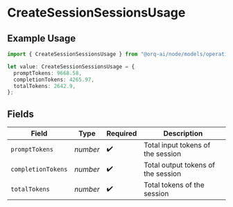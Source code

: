 # CreateSessionSessionsUsage

## Example Usage

```typescript
import { CreateSessionSessionsUsage } from "@orq-ai/node/models/operations";

let value: CreateSessionSessionsUsage = {
  promptTokens: 9668.58,
  completionTokens: 4265.97,
  totalTokens: 2642.9,
};
```

## Fields

| Field                              | Type                               | Required                           | Description                        |
| ---------------------------------- | ---------------------------------- | ---------------------------------- | ---------------------------------- |
| `promptTokens`                     | *number*                           | :heavy_check_mark:                 | Total input tokens of the session  |
| `completionTokens`                 | *number*                           | :heavy_check_mark:                 | Total output tokens of the session |
| `totalTokens`                      | *number*                           | :heavy_check_mark:                 | Total tokens of the session        |